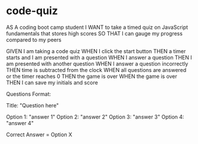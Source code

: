 # code-quiz

AS A coding boot camp student
I WANT to take a timed quiz on JavaScript fundamentals that stores high scores
SO THAT I can gauge my progress compared to my peers

GIVEN I am taking a code quiz
WHEN I click the start button
THEN a timer starts and I am presented with a question
WHEN I answer a question
THEN I am presented with another question
WHEN I answer a question incorrectly
THEN time is subtracted from the clock
WHEN all questions are answered or the timer reaches 0
THEN the game is over
WHEN the game is over
THEN I can save my initials and score


Questions Format:

Title: "Question here"

Option 1: "answer 1"
Option 2: "answer 2"
Option 3: "answer 3"
Option 4: "answer 4"

Correct Answer = Option X